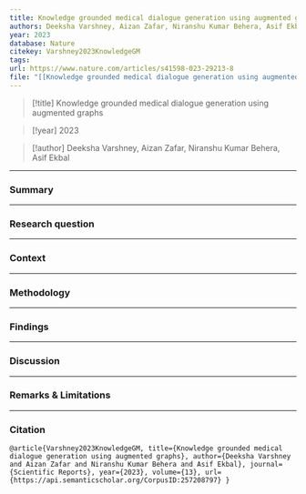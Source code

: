 ```yaml
---
title: Knowledge grounded medical dialogue generation using augmented graphs
authors: Deeksha Varshney, Aizan Zafar, Niranshu Kumar Behera, Asif Ekbal
year: 2023
database: Nature
citekey: Varshney2023KnowledgeGM
tags: 
url: https://www.nature.com/articles/s41598-023-29213-8
file: "[[Knowledge grounded medical dialogue generation using augmented graphs.pdf]]"
---
```


>[!title]
> Knowledge grounded medical dialogue generation using augmented graphs


>[!year]
2023

>[!author]
Deeksha Varshney, Aizan Zafar, Niranshu Kumar Behera, Asif Ekbal


------------------------------------

### Summary


------------------------------------

### Research question


------------------------------------

### Context


------------------------------------

### Methodology


------------------------------------

### Findings


------------------------------------

### Discussion


------------------------------------

### Remarks & Limitations


------------------------------------

### Citation

```
@article{Varshney2023KnowledgeGM, title={Knowledge grounded medical dialogue generation using augmented graphs}, author={Deeksha Varshney and Aizan Zafar and Niranshu Kumar Behera and Asif Ekbal}, journal={Scientific Reports}, year={2023}, volume={13}, url={https://api.semanticscholar.org/CorpusID:257208797} }
```
